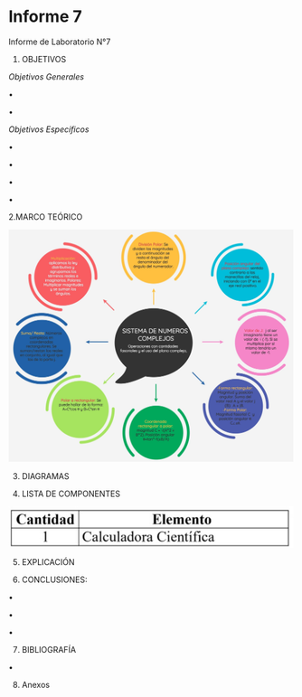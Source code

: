 # Informe 7
Informe de Laboratorio N°7

1. OBJETIVOS

_Objetivos Generales_

•    

• 


_Objetivos Específicos_

•

•

• 

• 

2.MARCO TEÓRICO

![](img/marco.jpg)

3. DIAGRAMAS


4. LISTA DE COMPONENTES

![](img/componentes.jpg)

5. EXPLICACIÓN 


6. CONCLUSIONES:

•	

• 

• 

 
7. BIBLIOGRAFÍA

• 

8. Anexos

